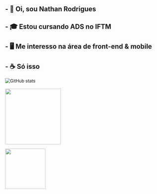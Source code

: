 ## - 🗿 Oi, sou Nathan Rodrigues
## - 🎓 Estou cursando ADS no IFTM
## - 🖥️ Me interesso na área de front-end & mobile
## - ☕ Só isso

![GitHub stats](https://github-readme-stats.vercel.app/api?username=NahNathan&show_icons=true&theme=dracula)
<br><br>
<img height="180em" src="https://github-readme-stats.vercel.app/api/top-langs/?username=NahNathan&layout=compact&langs_count=10&theme=dracula"/>

<div>
  <a href="https://github.com/NahNathan">
  <img height="130em" src="https://i.imgur.com/ZY9Jwp3.jpeg">
</div>

